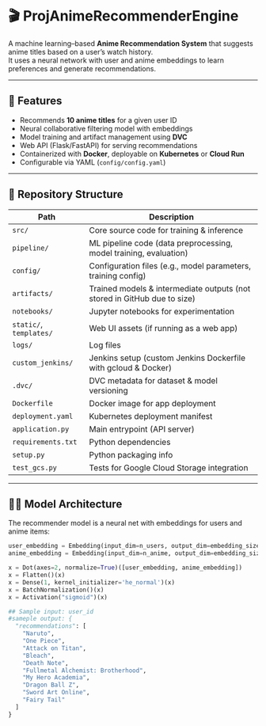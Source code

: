 # 🎬 ProjAnimeRecommenderEngine

A machine learning–based **Anime Recommendation System** that suggests anime titles based on a user’s watch history.  
It uses a neural network with user and anime embeddings to learn preferences and generate recommendations.

---

## 🚀 Features

- Recommends **10 anime titles** for a given user ID  
- Neural collaborative filtering model with embeddings  
- Model training and artifact management using **DVC**  
- Web API (Flask/FastAPI) for serving recommendations  
- Containerized with **Docker**, deployable on **Kubernetes** or **Cloud Run**  
- Configurable via YAML (`config/config.yaml`)  

---

## 📂 Repository Structure

| Path | Description |
|------|-------------|
| `src/` | Core source code for training & inference |
| `pipeline/` | ML pipeline code (data preprocessing, model training, evaluation) |
| `config/` | Configuration files (e.g., model parameters, training config) |
| `artifacts/` | Trained models & intermediate outputs (not stored in GitHub due to size) |
| `notebooks/` | Jupyter notebooks for experimentation |
| `static/`, `templates/` | Web UI assets (if running as a web app) |
| `logs/` | Log files |
| `custom_jenkins/` | Jenkins setup (custom Jenkins Dockerfile with gcloud & Docker) |
| `.dvc/` | DVC metadata for dataset & model versioning |
| `Dockerfile` | Docker image for app deployment |
| `deployment.yaml` | Kubernetes deployment manifest |
| `application.py` | Main entrypoint (API server) |
| `requirements.txt` | Python dependencies |
| `setup.py` | Python packaging info |
| `test_gcs.py` | Tests for Google Cloud Storage integration |

---

## 🧑‍💻 Model Architecture

The recommender model is a neural net with embeddings for users and anime items:

```python
user_embedding = Embedding(input_dim=n_users, output_dim=embedding_size)(user)
anime_embedding = Embedding(input_dim=n_anime, output_dim=embedding_size)(anime)

x = Dot(axes=2, normalize=True)([user_embedding, anime_embedding])
x = Flatten()(x)
x = Dense(1, kernel_initializer='he_normal')(x)
x = BatchNormalization()(x)
x = Activation("sigmoid")(x)

## Sample input: user_id
#sameple output: {
  "recommendations": [
    "Naruto",
    "One Piece",
    "Attack on Titan",
    "Bleach",
    "Death Note",
    "Fullmetal Alchemist: Brotherhood",
    "My Hero Academia",
    "Dragon Ball Z",
    "Sword Art Online",
    "Fairy Tail"
  ]
}
